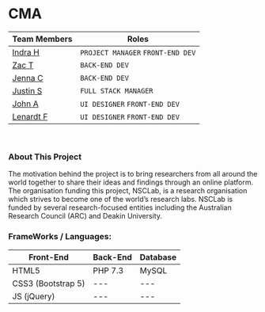 # CMA
Team Members |  Roles |
-------------|--------|
[Indra H](https://github.com/PolarK) | ```PROJECT MANAGER``` ```FRONT-END DEV``` |
[Zac T](https://github.com/ZacTucak-103056938) | ```BACK-END DEV```
[Jenna C](https://github.com/JennaCPC) | ```BACK-END DEV```
[Justin S](https://github.com/SanJeosutin) | ```FULL STACK MANAGER```
[John A](https://github.com/AWildCrow) | ```UI DESIGNER``` ```FRONT-END DEV```
[Lenardt F](https://github.com/LenardtFubex) | ```UI DESIGNER``` ```FRONT-END DEV```

<br>

### About This Project

The motivation behind the project is to bring researchers from all around the world together to share their ideas and findings through an online platform. The organisation funding this project, NSCLab, is a research organisation which strives to become one of the world’s research labs. NSCLab is funded by several research-focused entities including the Australian Research Council (ARC) and Deakin University.
<br>

### FrameWorks / Languages: 

Front-End | Back-End | Database |
---|---|---|
 HTML5 |  PHP 7.3 | MySQL | 
 CSS3 (Bootstrap 5) | --- | --- |
 JS (jQuery)| --- | --- |
